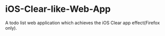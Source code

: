 iOS-Clear-like-Web-App
======================

A todo list web application which achieves the iOS Clear app effect(Firefox only).
